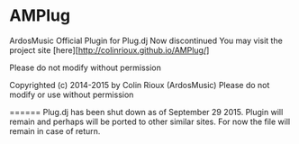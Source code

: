 AMPlug
======

ArdosMusic Official Plugin for Plug.dj
Now discontinued
You may visit the project site [here][http://colinrioux.github.io/AMPlug/]

Please do not modify without permission

  Copyrighted (c) 2014-2015 by Colin Rioux (ArdosMusic)
  Please do not modify or use without permission
  
======
Plug.dj has been shut down as of September 29 2015. Plugin will remain and perhaps will be ported to other similar sites. For
now the file will remain in case of return.
